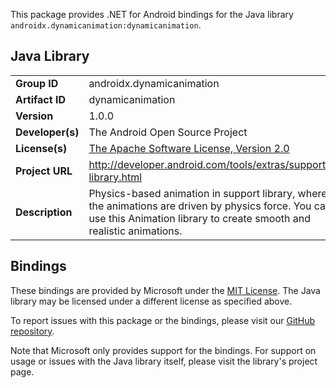 This package provides .NET for Android bindings for the Java library `androidx.dynamicanimation:dynamicanimation`.

## Java Library

| | |
|-|-|
| **Group ID** | androidx.dynamicanimation |
| **Artifact ID** | dynamicanimation |
| **Version** | 1.0.0 |
| **Developer(s)** | The Android Open Source Project |
| **License(s)** | [The Apache Software License, Version 2.0](http://www.apache.org/licenses/LICENSE-2.0.txt) |
| **Project URL** | http://developer.android.com/tools/extras/support-library.html |
| **Description** | Physics-based animation in support library, where the animations are driven by physics force. You can use this Animation library to create smooth and realistic animations. |

## Bindings

These bindings are provided by Microsoft under the [MIT License](https://opensource.org/licenses/MIT). The Java
library may be licensed under a different license as specified above.

To report issues with this package or the bindings, please visit our [GitHub repository](https://aka.ms/android-libraries).

Note that Microsoft only provides support for the bindings. For support on
usage or issues with the Java library itself, please visit the library's project page.
